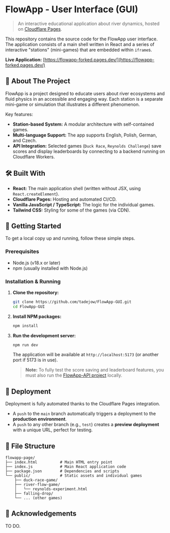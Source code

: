 # FlowApp - User Interface (GUI)

> An interactive educational application about river dynamics, hosted on [Cloudflare Pages](https://pages.cloudflare.com/).

This repository contains the source code for the FlowApp user interface. The application consists of a main shell written in React and a series of interactive "stations" (mini-games) that are embedded within `iframe`s.

**Live Application:** [https://flowapp-forked.pages.dev/](https://flowapp-forked.pages.dev/)

## 🚀 About The Project

FlowApp is a project designed to educate users about river ecosystems and fluid physics in an accessible and engaging way. Each station is a separate mini-game or simulation that illustrates a different phenomenon.

Key features:
*   **Station-based System:** A modular architecture with self-contained games.
*   **Multi-language Support:** The app supports English, Polish, German, and Czech.
*   **API Integration:** Selected games (`Duck Race`, `Reynolds Challenge`) save scores and display leaderboards by connecting to a backend running on Cloudflare Workers.

## 🛠️ Built With

*   **React:** The main application shell (written without JSX, using `React.createElement`).
*   **Cloudflare Pages:** Hosting and automated CI/CD.
*   **Vanilla JavaScript / TypeScript:** The logic for the individual games.
*   **Tailwind CSS:** Styling for some of the games (via CDN).

## 🏁 Getting Started

To get a local copy up and running, follow these simple steps.

### Prerequisites

*   Node.js (v18.x or later)
*   npm (usually installed with Node.js)

### Installation & Running

1.  **Clone the repository:**
    ```bash
    git clone https://github.com/tadejow/FlowApp-GUI.git
    cd FlowApp-GUI
    ```

2.  **Install NPM packages:**
    ```bash
    npm install
    ```

3.  **Run the development server:**
    ```bash
    npm run dev
    ```
    The application will be available at `http://localhost:5173` (or another port if 5173 is in use).

    > **Note:** To fully test the score saving and leaderboard features, you must also run the [FlowApp-API project](https://github.com/tadejow/FlowApp-API) locally.

## 🚀 Deployment

Deployment is fully automated thanks to the Cloudflare Pages integration.
*   A `push` to the `main` branch automatically triggers a deployment to the **production environment**.
*   A `push` to any other branch (e.g., `test`) creates a **preview deployment** with a unique URL, perfect for testing.

## 📁 File Structure

```
flowapp-page/
├── index.html          # Main HTML entry point
├── index.js            # Main React application code
├── package.json        # Dependencies and scripts
└── public/             # Static assets and individual games
    ├── duck-race-game/
    ├── river-flow-game/
    │   └── reynolds-experiment.html
    ├── falling-drop/
    └── ... (other games)
```

## 👥 Acknowledgements

TO DO.
